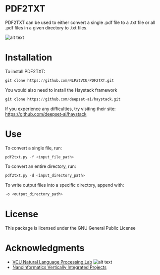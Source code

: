 # PDF2TXT

PDF2TXT can be used to either convert a single .pdf file to a .txt file or all .pdf files in a given directory to .txt files.

![alt text](https://nlp.cs.vcu.edu/images/Edit_NanomedicineDatabase.png "Nanoinformatics")

Installation
============
To install PDF2TXT:
```python
git clone https://github.com/NLPatVCU/PDF2TXT.git
```
You would also need to install the Haystack framework
```python
git clone https://github.com/deepset-ai/haystack.git
```
If you experience any difficulties, try visiting their site: https://github.com/deepset-ai/haystack

Use
===
To convert a single file, run:
```python
pdf2txt.py -f <input_file_path>
```

To convert an entire directory, run:
```python
pdf2txt.py -d <input_directory_path>
```
To write output files into a specific directory, append with:
```python
-o <output_directory_path>
```
License
=======
This package is licensed under the GNU General Public License

Acknowledgments
===============
- [VCU Natural Language Processing Lab](https://nlp.cs.vcu.edu/)     ![alt text](https://nlp.cs.vcu.edu/images/vcu_head_logo "VCU")
- [Nanoinformatics Vertically Integrated Projects](https://rampages.us/nanoinformatics/)
